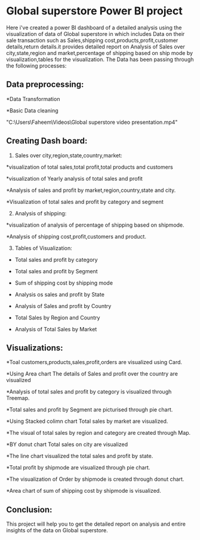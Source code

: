 # Global superstore Power BI  project
   Here i've created a power BI dashboard of a detailed analysis using the visualization of data of Global superstore in which includes 
Data on their sale transaction such as Sales,shipping cost,products,profit,customer details,return details.it provides detailed report on 
Analysis of Sales over city,state,region and market,percentage of shipping based on ship mode by visualization,tables for the visualization.
The Data has been passing through the following processes:

## Data preprocessing:
   *Data Transformation

   *Basic Data cleaning

   "C:\Users\Faheem\Videos\Global superstore video presentation.mp4"

## Creating Dash board:
 1. Sales over city,region,state,country,market:
   
 *visualization of total sales,total profit,total products and customers

 *visualization of Yearly analysis of total sales and profit

 *Analysis of sales and profit by market,region,country,state and city.

 *Visualization of total sales and profit by category and segment

2. Analysis of shipping:
   
*visualization of analysis of percentage of shipping based on shipmode.

*Analysis of shipping cost,profit,customers and product.

3. Tables of Visualization:

* Total sales and profit by category

* Total sales and profit by Segment

* Sum of shipping cost by shipping mode

* Analysis os sales and profit by State

* Analysis of Sales and profit by Country

* Total Sales by Region and Country

* Analysis of Total Sales by Market

## Visualizations:
   *Toal customers,products,sales,profit,orders are visualized using Card.

   *Using Area chart The details of Sales and profit over the country are visualized
   
   *Analysis of total sales and profit by category is visualized through Treemap.

   *Total sales and profit by Segment are picturised through pie chart.

   *Using Stacked colimn chart Total sales by market are visualized.

   *The visual of total sales by region and category are created through Map.

   *BY donut chart Total sales on city are visualized

   *The line chart visualized the total sales and profit by state.

   *Total profit by shipmode are visualized through pie chart.

   *The visualization of Order by shipmode is created through donut chart.

   *Area chart of sum of shipping cost by shipmode is visualized.
   
## Conclusion:
This project will help you to get the detailed report on analysis and entire insights of the data on Global superstore.
     
